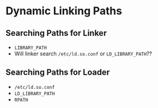 # Dynamic Linking Paths

## Searching Paths for Linker
* `LIBRARY_PATH`
* Will linker search `/etc/ld.so.conf` or `LD_LIBRARY_PATH`??

## Searching Paths for Loader
* `/etc/ld.so.conf`
* `LD_LIBRARY_PATH`
* `RPATH`
